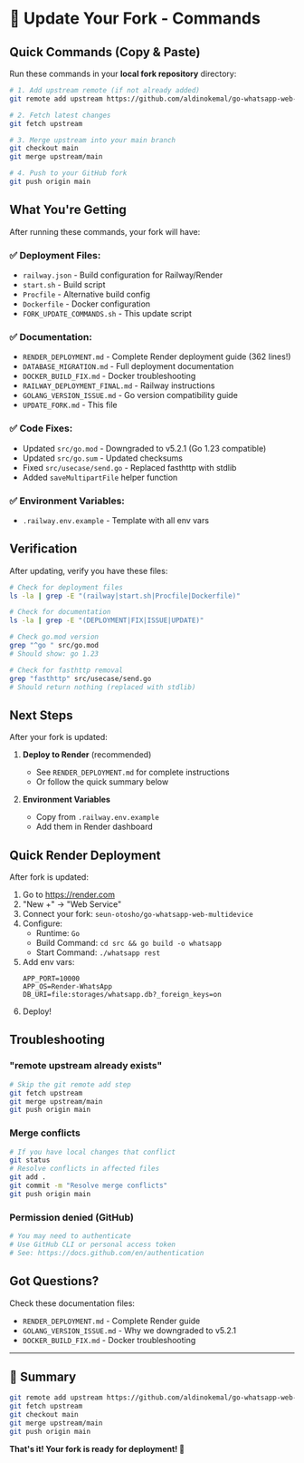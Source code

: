 # 🔄 **Update Your Fork - Commands**

## Quick Commands (Copy & Paste)

Run these commands in your **local fork repository** directory:

```bash
# 1. Add upstream remote (if not already added)
git remote add upstream https://github.com/aldinokemal/go-whatsapp-web-multidevice.git

# 2. Fetch latest changes
git fetch upstream

# 3. Merge upstream into your main branch
git checkout main
git merge upstream/main

# 4. Push to your GitHub fork
git push origin main
```

## What You're Getting

After running these commands, your fork will have:

### ✅ **Deployment Files:**
- `railway.json` - Build configuration for Railway/Render
- `start.sh` - Build script
- `Procfile` - Alternative build config
- `Dockerfile` - Docker configuration
- `FORK_UPDATE_COMMANDS.sh` - This update script

### ✅ **Documentation:**
- `RENDER_DEPLOYMENT.md` - Complete Render deployment guide (362 lines!)
- `DATABASE_MIGRATION.md` - Full deployment documentation
- `DOCKER_BUILD_FIX.md` - Docker troubleshooting
- `RAILWAY_DEPLOYMENT_FINAL.md` - Railway instructions
- `GOLANG_VERSION_ISSUE.md` - Go version compatibility guide
- `UPDATE_FORK.md` - This file

### ✅ **Code Fixes:**
- Updated `src/go.mod` - Downgraded to v5.2.1 (Go 1.23 compatible)
- Updated `src/go.sum` - Updated checksums
- Fixed `src/usecase/send.go` - Replaced fasthttp with stdlib
- Added `saveMultipartFile` helper function

### ✅ **Environment Variables:**
- `.railway.env.example` - Template with all env vars

## Verification

After updating, verify you have these files:

```bash
# Check for deployment files
ls -la | grep -E "(railway|start.sh|Procfile|Dockerfile)"

# Check for documentation
ls -la | grep -E "(DEPLOYMENT|FIX|ISSUE|UPDATE)"

# Check go.mod version
grep "^go " src/go.mod
# Should show: go 1.23

# Check for fasthttp removal
grep "fasthttp" src/usecase/send.go
# Should return nothing (replaced with stdlib)
```

## Next Steps

After your fork is updated:

1. **Deploy to Render** (recommended)
   - See `RENDER_DEPLOYMENT.md` for complete instructions
   - Or follow the quick summary below

2. **Environment Variables**
   - Copy from `.railway.env.example`
   - Add them in Render dashboard

## Quick Render Deployment

After fork is updated:

1. Go to https://render.com
2. "New +" → "Web Service"
3. Connect your fork: `seun-otosho/go-whatsapp-web-multidevice`
4. Configure:
   - Runtime: `Go`
   - Build Command: `cd src && go build -o whatsapp`
   - Start Command: `./whatsapp rest`
5. Add env vars:
   ```
   APP_PORT=10000
   APP_OS=Render-WhatsApp
   DB_URI=file:storages/whatsapp.db?_foreign_keys=on
   ```
6. Deploy!

## Troubleshooting

### "remote upstream already exists"
```bash
# Skip the git remote add step
git fetch upstream
git merge upstream/main
git push origin main
```

### Merge conflicts
```bash
# If you have local changes that conflict
git status
# Resolve conflicts in affected files
git add .
git commit -m "Resolve merge conflicts"
git push origin main
```

### Permission denied (GitHub)
```bash
# You may need to authenticate
# Use GitHub CLI or personal access token
# See: https://docs.github.com/en/authentication
```

## Got Questions?

Check these documentation files:
- `RENDER_DEPLOYMENT.md` - Complete Render guide
- `GOLANG_VERSION_ISSUE.md` - Why we downgraded to v5.2.1
- `DOCKER_BUILD_FIX.md` - Docker troubleshooting

---

## 🎯 **Summary**

```bash
git remote add upstream https://github.com/aldinokemal/go-whatsapp-web-multidevice.git
git fetch upstream
git checkout main
git merge upstream/main
git push origin main
```

**That's it! Your fork is ready for deployment! 🚀**
